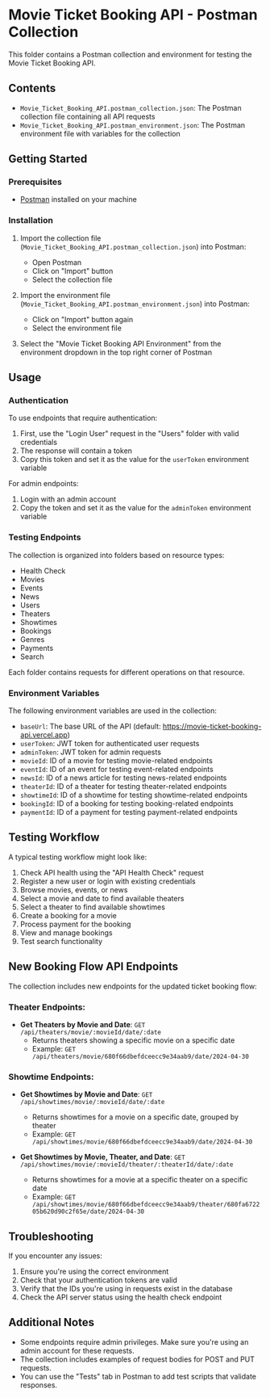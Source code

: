 # Movie Ticket Booking API - Postman Collection

This folder contains a Postman collection and environment for testing the Movie Ticket Booking API.

## Contents

- `Movie_Ticket_Booking_API.postman_collection.json`: The Postman collection file containing all API requests
- `Movie_Ticket_Booking_API.postman_environment.json`: The Postman environment file with variables for the collection

## Getting Started

### Prerequisites

- [Postman](https://www.postman.com/downloads/) installed on your machine

### Installation

1. Import the collection file (`Movie_Ticket_Booking_API.postman_collection.json`) into Postman:
   - Open Postman
   - Click on "Import" button
   - Select the collection file

2. Import the environment file (`Movie_Ticket_Booking_API.postman_environment.json`) into Postman:
   - Click on "Import" button again
   - Select the environment file

3. Select the "Movie Ticket Booking API Environment" from the environment dropdown in the top right corner of Postman

## Usage

### Authentication

To use endpoints that require authentication:

1. First, use the "Login User" request in the "Users" folder with valid credentials
2. The response will contain a token
3. Copy this token and set it as the value for the `userToken` environment variable

For admin endpoints:

1. Login with an admin account
2. Copy the token and set it as the value for the `adminToken` environment variable

### Testing Endpoints

The collection is organized into folders based on resource types:

- Health Check
- Movies
- Events
- News
- Users
- Theaters
- Showtimes
- Bookings
- Genres
- Payments
- Search

Each folder contains requests for different operations on that resource.

### Environment Variables

The following environment variables are used in the collection:

- `baseUrl`: The base URL of the API (default: https://movie-ticket-booking-api.vercel.app)
- `userToken`: JWT token for authenticated user requests
- `adminToken`: JWT token for admin requests
- `movieId`: ID of a movie for testing movie-related endpoints
- `eventId`: ID of an event for testing event-related endpoints
- `newsId`: ID of a news article for testing news-related endpoints
- `theaterId`: ID of a theater for testing theater-related endpoints
- `showtimeId`: ID of a showtime for testing showtime-related endpoints
- `bookingId`: ID of a booking for testing booking-related endpoints
- `paymentId`: ID of a payment for testing payment-related endpoints

## Testing Workflow

A typical testing workflow might look like:

1. Check API health using the "API Health Check" request
2. Register a new user or login with existing credentials
3. Browse movies, events, or news
4. Select a movie and date to find available theaters
5. Select a theater to find available showtimes
6. Create a booking for a movie
7. Process payment for the booking
8. View and manage bookings
9. Test search functionality

## New Booking Flow API Endpoints

The collection includes new endpoints for the updated ticket booking flow:

### Theater Endpoints:
- **Get Theaters by Movie and Date**: `GET /api/theaters/movie/:movieId/date/:date`
  - Returns theaters showing a specific movie on a specific date
  - Example: `GET /api/theaters/movie/680f66dbefdceecc9e34aab9/date/2024-04-30`

### Showtime Endpoints:
- **Get Showtimes by Movie and Date**: `GET /api/showtimes/movie/:movieId/date/:date`
  - Returns showtimes for a movie on a specific date, grouped by theater
  - Example: `GET /api/showtimes/movie/680f66dbefdceecc9e34aab9/date/2024-04-30`

- **Get Showtimes by Movie, Theater, and Date**: `GET /api/showtimes/movie/:movieId/theater/:theaterId/date/:date`
  - Returns showtimes for a movie at a specific theater on a specific date
  - Example: `GET /api/showtimes/movie/680f66dbefdceecc9e34aab9/theater/680fa672205b620d90c2f65e/date/2024-04-30`

## Troubleshooting

If you encounter any issues:

1. Ensure you're using the correct environment
2. Check that your authentication tokens are valid
3. Verify that the IDs you're using in requests exist in the database
4. Check the API server status using the health check endpoint

## Additional Notes

- Some endpoints require admin privileges. Make sure you're using an admin account for these requests.
- The collection includes examples of request bodies for POST and PUT requests.
- You can use the "Tests" tab in Postman to add test scripts that validate responses.
